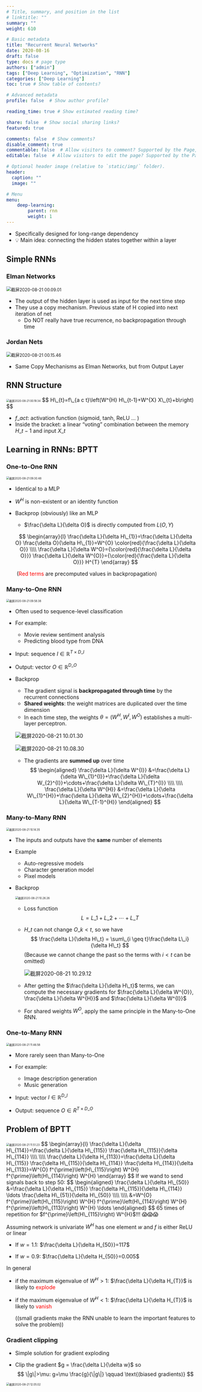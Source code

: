 ```yaml
---
# Title, summary, and position in the list
# linktitle: ""
summary: ""
weight: 610

# Basic metadata
title: "Recurrent Neural Networks"
date: 2020-08-16
draft: false
type: docs # page type
authors: ["admin"]
tags: ["Deep Learning", "Optimization", "RNN"]
categories: ["Deep Learning"]
toc: true # Show table of contents?

# Advanced metadata
profile: false  # Show author profile?

reading_time: true # Show estimated reading time?

share: false  # Show social sharing links?
featured: true

comments: false  # Show comments?
disable_comment: true
commentable: false  # Allow visitors to comment? Supported by the Page, Post, and Docs content types.
editable: false  # Allow visitors to edit the page? Supported by the Page, Post, and Docs content types.

# Optional header image (relative to `static/img/` folder).
header:
  caption: ""
  image: ""

# Menu
menu: 
    deep-learning:
        parent: rnn
        weight: 1
---
```


- Specifically designed for long-range dependency
- 💡 Main idea: connecting the hidden states together within a layer

## Simple RNNs

### Elman Networks

<img src="https://raw.githubusercontent.com/EckoTan0804/upic-repo/master/uPic/截屏2020-08-21%2000.09.01.png" alt="截屏2020-08-21 00.09.01" style="zoom:80%;" />

- The output of the hidden layer is used as input for the next time step
- They use a copy mechanism. Previous state of H copied into next iteration of net
  - Do NOT really have true recurrence, no backpropagation through time

### Jordan Nets

<img src="https://raw.githubusercontent.com/EckoTan0804/upic-repo/master/uPic/截屏2020-08-21%2000.15.46.png" alt="截屏2020-08-21 00.15.46" style="zoom:80%;" />

- Same Copy Mechanisms as Elman Networks, but from Output Layer

## RNN Structure

<img src="https://raw.githubusercontent.com/EckoTan0804/upic-repo/master/uPic/截屏2020-08-21%2000.19.34.png" alt="截屏2020-08-21 00.19.34" style="zoom: 50%;" />
$$
H\_{t}=f\_{a c t}\left(W^{H} H\_{t-1}+W^{X} X\_{t}+b\right)
$$

- $f\_{act}$: activation function (sigmoid, tanh, ReLU ... )
- Inside the bracket: a linear “voting” combination between the memory $H\_{t-1}$ and input $X\_t$



## Learning in RNNs: BPTT

### One-to-One RNN

<img src="https://raw.githubusercontent.com/EckoTan0804/upic-repo/master/uPic/截屏2020-08-21%2009.30.48.png" alt="截屏2020-08-21 09.30.48" style="zoom: 50%;" />

- Identical to a MLP

- $W^H$ is non-existent or an identity function

- Backprop (obviously) like an MLP

  - $\frac{\delta L}{\delta O}$ is directly computed from $L(O, Y)$

  $$
  \begin{array}{l}
  \frac{\delta L}{\delta H\_{1}}=\frac{\delta L}{\delta O} \frac{\delta O}{\delta H\_{1}}=W^{O} \color{red}{\frac{\delta L}{\delta O}} \\\\
  \frac{\delta L}{\delta W^O}={\color{red}{\frac{\delta L}{\delta O}}} \frac{\delta L}{\delta W^{O}}={\color{red}{\frac{\delta L}{\delta O}}} H^{T}
  \end{array}
  $$

  ​	(<span style="color:red">Red terms</span> are precomputed values in backpropagation)

### Many-to-One RNN

<img src="https://raw.githubusercontent.com/EckoTan0804/upic-repo/master/uPic/截屏2020-08-21%2009.58.38.png" alt="截屏2020-08-21 09.58.38" style="zoom:50%;" />

- Often used to sequence-level classification 
- For example:
  - Movie review sentiment analysis
  - Predicting blood type from DNA
- Input: sequence $I \in \mathbb{R}^{T \times D\_I}$

- Output: vector $O \in \mathbb{R}^{D\_O}$

- Backprop

  - The gradient signal is **backpropagated through time** by the recurrent connections
  - **Shared weights**: the weight matrices are duplicated over the time dimension
  - In each time step, the weights $\theta = (W^H, W^I, W^O)$ establishes a multi-layer
    perceptron.

  ![截屏2020-08-21 10.01.30](https://raw.githubusercontent.com/EckoTan0804/upic-repo/master/uPic/截屏2020-08-21%2010.01.30.png)

  ![截屏2020-08-21 10.08.30](https://raw.githubusercontent.com/EckoTan0804/upic-repo/master/uPic/截屏2020-08-21%2010.08.30.png)

  - The gradients are **summed up** over time
    $$
    \begin{aligned}
    \frac{\delta L}{\delta W^{I}} &=\frac{\delta L}{\delta W\_{1}^{I}}+\frac{\delta L}{\delta W_{2}^{I}}+\cdots+\frac{\delta L}{\delta W\_{T}^{I}} \\\\ \\\\
    \frac{\delta L}{\delta W^{H}} &=\frac{\delta L}{\delta W\_{1}^{H}}+\frac{\delta L}{\delta W\_{2}^{H}}+\cdots+\frac{\delta L}{\delta W\_{T-1}^{H}}
    \end{aligned}
    $$

### Many-to-Many RNN

<img src="https://raw.githubusercontent.com/EckoTan0804/upic-repo/master/uPic/截屏2020-08-21%2010.14.35.png" alt="截屏2020-08-21 10.14.35" style="zoom:50%;" />

- The inputs and outputs have the **same** number of elements

- Example

  - Auto-regressive models
  - Character generation model
  - Pixel models

- Backprop

  <img src="https://raw.githubusercontent.com/EckoTan0804/upic-repo/master/uPic/截屏2020-08-21%2010.26.26.png" alt="截屏2020-08-21 10.26.26" style="zoom:50%;" />

  - Loss function
    $$
    L = L\_1 + L\_2 + \cdots + L\_T
    $$

  - $H\_t$ can not change $O\_{k<t}$, so we have
    $$
    \frac{\delta L}{\delta H\_t} = \sum\_{i \geq t}\frac{\delta L\_i}{\delta H\_t}
    $$
    (Because we cannot change the past so the terms with $i < t$ can be omitted)

    ![截屏2020-08-21 10.29.12](https://raw.githubusercontent.com/EckoTan0804/upic-repo/master/uPic/截屏2020-08-21%2010.29.12.png)

  - After getting the $\frac{\delta L}{\delta H\_t}$ terms, we can compute the necessary gradients for $\frac{\delta L}{\delta W^{O}}, \frac{\delta L}{\delta W^{H}}$ and $\frac{\delta L}{\delta W^{I}}$

  - For shared weights $W^O$, apply the same principle in the Many-to-One RNN.

### One-to-Many RNN

<img src="https://raw.githubusercontent.com/EckoTan0804/upic-repo/master/uPic/截屏2020-08-21%2011.46.58.png" alt="截屏2020-08-21 11.46.58" style="zoom:50%;" />

- More rarely seen than Many-to-One
- For example:
  - Image description generation
  - Music generation

- Input: vector $I \in \mathbb{R}^{D\_{I}}$

- Output: sequence $O \in R^{T \times D\_{O}}$

## Problem of BPTT

<img src="https://raw.githubusercontent.com/EckoTan0804/upic-repo/master/uPic/截屏2020-08-21%2011.51.23.png" alt="截屏2020-08-21 11.51.23" style="zoom:50%;" />
$$
\begin{array}{l}
\frac{\delta L}{\delta H\_{114}}=\frac{\delta L}{\delta H\_{115}} \frac{\delta H\_{115}}{\delta H\_{114}} \\\\ \\\\
\frac{\delta L}{\delta H_{113}}=\frac{\delta L}{\delta H\_{115}} \frac{\delta H\_{115}}{\delta H\_{114}} \frac{\delta H\_{114}}{\delta H\_{113}}=W^{O} f^{\prime}\left(H\_{115}\right) W^{H} f^{\prime}\left(H\_{114}\right) W^{H}
\end{array}
$$
If we wand to send signals back to step 50:
$$
\begin{aligned}
\frac{\delta L}{\delta H\_{50}} &=\frac{\delta L}{\delta H\_{115}} \frac{\delta H\_{115}}{\delta H\_{114}} \ldots \frac{\delta H\_{51}}{\delta H\_{50}} \\\\ \\\\
&=W^{O} f^{\prime}\left(H\_{115}\right) W^{H} f^{\prime}\left(H\_{114}\right) W^{H} f^{\prime}\left(H\_{113}\right) W^{H} \ldots
\end{aligned}
$$
65 times of repetition for $f^{\prime}\left(H\_{115}\right) W^{H}$!!! 😱😱😱

Assuming network is univariate $W^H$ has one element $w$ and $f$ is either ReLU or linear

- If $w = 1.1$: $\frac{\delta L}{\delta H_{50}}=117$

- If $w = 0.9$: $\frac{\delta L}{\delta H_{50}}=0.005$

In general

- if the maximum eigenvalue of $W^H > 1$: $\frac{\delta L}{\delta H_{T}}$ is likely to <span style="color:red">explode</span>

- if the maximum eigenvalue of $W^H < 1$: $\frac{\delta L}{\delta H_{T}}$ is likely to <span style="color:red">vanish</span>

  ((small gradients make the RNN unable to learn the important features to solve the problem))

### Gradient clipping

- Simple solution for gradient exploding

- Clip the gradient $g = \frac{\delta L}{\delta w}$ so 
  $$
  \|g\|>\mu: g=\mu \frac{g}{\|g\|} \qquad \text{(biased gradients)}
  $$

<img src="https://raw.githubusercontent.com/EckoTan0804/upic-repo/master/uPic/截屏2020-08-21%2012.05.02.png" alt="截屏2020-08-21 12.05.02" style="zoom:50%;" />

